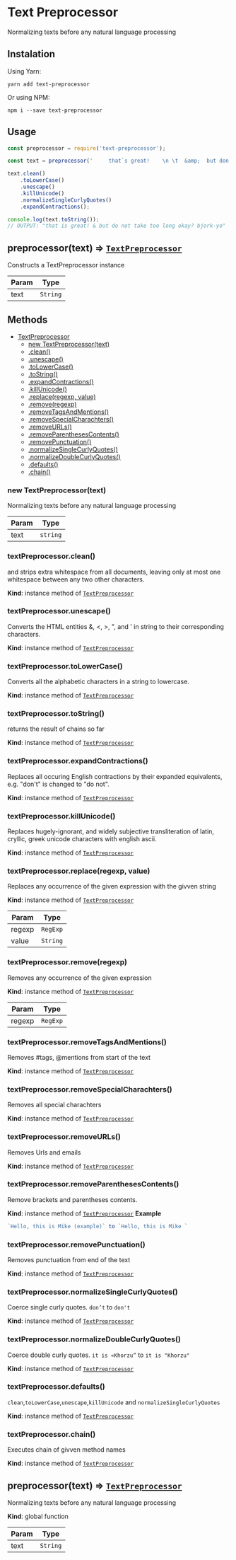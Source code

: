 # Text Preprocessor
Normalizing texts before any natural language processing

## Instalation
Using Yarn:
```
yarn add text-preprocessor
```
Or using NPM:
```
npm i --save text-preprocessor
```

## Usage

```javascript
const preprocessor = require('text-preprocessor');

const text = preprocessor('     that`s great!    \n \t  &amp;  but don’t take too long okay?   \n bjŏȒk—Ɏó ');

text.clean()
    .toLowerCase()
    .unescape()
    .killUnicode()
    .normalizeSingleCurlyQuotes()
    .expandContractions();

console.log(text.toString());
// OUTPUT: "that is great! & but do not take too long okay? bjork-yo"
```


## preprocessor(text) ⇒ [<code>TextPreprocessor</code>](#TextPreprocessor)
Constructs a TextPreprocessor instance


| Param | Type |
| --- | --- |
| text | <code>String</code> |

## Methods

* [TextPreprocessor](#TextPreprocessor)
    * [new TextPreprocessor(text)](#new_TextPreprocessor_new)
    * [.clean()](#TextPreprocessor+clean)
    * [.unescape()](#TextPreprocessor+unescape)
    * [.toLowerCase()](#TextPreprocessor+toLowerCase)
    * [.toString()](#TextPreprocessor+toString)
    * [.expandContractions()](#TextPreprocessor+expandContractions)
    * [.killUnicode()](#TextPreprocessor+killUnicode)
    * [.replace(regexp, value)](#TextPreprocessor+replace)
    * [.remove(regexp)](#TextPreprocessor+remove)
    * [.removeTagsAndMentions()](#TextPreprocessor+removeTagsAndMentions)
    * [.removeSpecialCharachters()](#TextPreprocessor+removeSpecialCharachters)
    * [.removeURLs()](#TextPreprocessor+removeURLs)
    * [.removeParenthesesContents()](#TextPreprocessor+removeParenthesesContents)
    * [.removePunctuation()](#TextPreprocessor+removePunctuation)
    * [.normalizeSingleCurlyQuotes()](#TextPreprocessor+normalizeSingleCurlyQuotes)
    * [.normalizeDoubleCurlyQuotes()](#TextPreprocessor+normalizeDoubleCurlyQuotes)
    * [.defaults()](#TextPreprocessor+defaults)
    * [.chain()](#TextPreprocessor+chain)

<a name="new_TextPreprocessor_new"></a>

### new TextPreprocessor(text)
Normalizing texts before any natural language processing


| Param | Type |
| --- | --- |
| text | <code>string</code> |

<a name="TextPreprocessor+clean"></a>

### textPreprocessor.clean()
and strips extra whitespace from all documents, leaving only at most one whitespace between any two other characters.

**Kind**: instance method of [<code>TextPreprocessor</code>](#TextPreprocessor)
<a name="TextPreprocessor+unescape"></a>

### textPreprocessor.unescape()
Converts the HTML entities &amp;, &lt;, &gt;, &quot;, and &#39; in string to their corresponding characters.

**Kind**: instance method of [<code>TextPreprocessor</code>](#TextPreprocessor)
<a name="TextPreprocessor+toLowerCase"></a>

### textPreprocessor.toLowerCase()
Converts all the alphabetic characters in a string to lowercase.

**Kind**: instance method of [<code>TextPreprocessor</code>](#TextPreprocessor)
<a name="TextPreprocessor+toString"></a>

### textPreprocessor.toString()
returns the result of chains so far

**Kind**: instance method of [<code>TextPreprocessor</code>](#TextPreprocessor)
<a name="TextPreprocessor+expandContractions"></a>

### textPreprocessor.expandContractions()
Replaces all occuring English contractions by their expanded equivalents, e.g. "don't" is changed to "do not".

**Kind**: instance method of [<code>TextPreprocessor</code>](#TextPreprocessor)
<a name="TextPreprocessor+killUnicode"></a>

### textPreprocessor.killUnicode()
Replaces hugely-ignorant, and widely subjective transliteration of latin, cryllic, greek unicode characters with english ascii.

**Kind**: instance method of [<code>TextPreprocessor</code>](#TextPreprocessor)
<a name="TextPreprocessor+replace"></a>

### textPreprocessor.replace(regexp, value)
Replaces any occurrence of the given expression with the givven string

**Kind**: instance method of [<code>TextPreprocessor</code>](#TextPreprocessor)

| Param | Type |
| --- | --- |
| regexp | <code>RegExp</code> |
| value | <code>String</code> |

<a name="TextPreprocessor+remove"></a>

### textPreprocessor.remove(regexp)
Removes any occurrence of the given expression

**Kind**: instance method of [<code>TextPreprocessor</code>](#TextPreprocessor)

| Param | Type |
| --- | --- |
| regexp | <code>RegExp</code> |

<a name="TextPreprocessor+removeTagsAndMentions"></a>

### textPreprocessor.removeTagsAndMentions()
Removes #tags, @mentions from start of the text

**Kind**: instance method of [<code>TextPreprocessor</code>](#TextPreprocessor)
<a name="TextPreprocessor+removeSpecialCharachters"></a>

### textPreprocessor.removeSpecialCharachters()
Removes all special charachters

**Kind**: instance method of [<code>TextPreprocessor</code>](#TextPreprocessor)
<a name="TextPreprocessor+removeURLs"></a>

### textPreprocessor.removeURLs()
Removes Urls and emails

**Kind**: instance method of [<code>TextPreprocessor</code>](#TextPreprocessor)
<a name="TextPreprocessor+removeParenthesesContents"></a>

### textPreprocessor.removeParenthesesContents()
Remove brackets and parentheses contents.

**Kind**: instance method of [<code>TextPreprocessor</code>](#TextPreprocessor)
**Example**
```js
`Hello, this is Mike (example)` to `Hello, this is Mike `
```
<a name="TextPreprocessor+removePunctuation"></a>

### textPreprocessor.removePunctuation()
Removes punctuation from end of the text

**Kind**: instance method of [<code>TextPreprocessor</code>](#TextPreprocessor)
<a name="TextPreprocessor+normalizeSingleCurlyQuotes"></a>

### textPreprocessor.normalizeSingleCurlyQuotes()
Coerce single curly quotes. `don’t` to `don't`

**Kind**: instance method of [<code>TextPreprocessor</code>](#TextPreprocessor)
<a name="TextPreprocessor+normalizeDoubleCurlyQuotes"></a>

### textPreprocessor.normalizeDoubleCurlyQuotes()
Coerce double curly quotes. `it is «Khorzu”` to `it is "Khorzu"`

**Kind**: instance method of [<code>TextPreprocessor</code>](#TextPreprocessor)
<a name="TextPreprocessor+defaults"></a>

### textPreprocessor.defaults()
`clean`,`toLowerCase`,`unescape`,`killUnicode` and `normalizeSingleCurlyQuotes`

**Kind**: instance method of [<code>TextPreprocessor</code>](#TextPreprocessor)
<a name="TextPreprocessor+chain"></a>

### textPreprocessor.chain()
Executes chain of givven method names

**Kind**: instance method of [<code>TextPreprocessor</code>](#TextPreprocessor)
<a name="preprocessor"></a>

## preprocessor(text) ⇒ [<code>TextPreprocessor</code>](#TextPreprocessor)
Normalizing texts before any natural language processing

**Kind**: global function

| Param | Type |
| --- | --- |
| text | <code>String</code> |